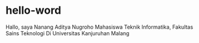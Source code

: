 # hello-word

Hallo, saya Nanang Aditya Nugroho
Mahasiswa Teknik Informatika, Fakultas Sains Teknologi
Di Universitas Kanjuruhan Malang
